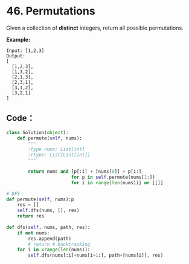 # 46. Permutations

Given a collection of **distinct** integers, return all possible permutations.

**Example:**

```text
Input: [1,2,3]
Output:
[
  [1,2,3],
  [1,3,2],
  [2,1,3],
  [2,3,1],
  [3,1,2],
  [3,2,1]
]
```

## Code：

```python
class Solution(object):
    def permute(self, nums):
        """
        :type nums: List[int]
        :rtype: List[List[int]]
        """

        return nums and [p[:i] + [nums[0]] + p[i:]
                        for p in self.permute(nums[1:])
                        for i in range(len(nums))] or [[]]
```

```python
# DFS
def permute(self, nums):p
    res = []
    self.dfs(nums, [], res)
    return res
    
def dfs(self, nums, path, res):
    if not nums:
        res.append(path)
        # return # backtracking
    for i in xrange(len(nums)):
        self.dfs(nums[:i]+nums[i+1:], path+[nums[i]], res)
```

